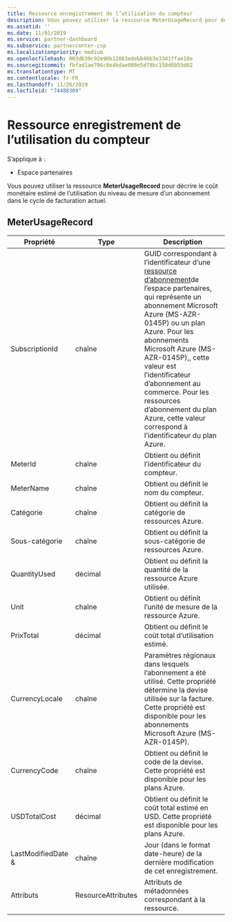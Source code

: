 ```yaml
---
title: Ressource enregistrement de l’utilisation du compteur
description: Vous pouvez utiliser la ressource MeterUsageRecord pour décrire le coût monétaire estimé de l’utilisation du niveau de mesure d’un abonnement dans le cycle de facturation actuel.
ms.assetid: ''
ms.date: 11/01/2019
ms.service: partner-dashboard
ms.subservice: partnercenter-csp
ms.localizationpriority: medium
ms.openlocfilehash: 003db39c92e96b12863edebb46b3e3341ffae10e
ms.sourcegitcommit: fbfad1ae706c8e4bdae080e5d79bc158d6b55d02
ms.translationtype: MT
ms.contentlocale: fr-FR
ms.lasthandoff: 11/26/2019
ms.locfileid: "74488309"
---
```

# <a name="meter-usage-record-resource"></a>Ressource enregistrement de l’utilisation du compteur

S’applique à :

- Espace partenaires

Vous pouvez utiliser la ressource **MeterUsageRecord** pour décrire le coût monétaire estimé de l’utilisation du niveau de mesure d’un abonnement dans le cycle de facturation actuel.

## <a name="meterusagerecord"></a>MeterUsageRecord

| Propriété         | Type               | Description                                                                                   |
|------------------|--------------------|-----------------------------------------------------------------------------------------------|
| SubscriptionId           | chaîne             | GUID correspondant à l’identificateur d’une [ressource d’abonnement](subscription-resources.md#subscription)de l’espace partenaires, qui représente un abonnement Microsoft Azure (MS-AZR-0145P) ou un plan Azure. Pour les abonnements Microsoft Azure (MS-AZR-0145P),, cette valeur est l’identificateur d’abonnement au commerce. Pour les ressources d’abonnement du plan Azure, cette valeur correspond à l’identificateur du plan Azure.                  |
| MeterId  | chaîne             | Obtient ou définit l’identificateur du compteur.                                                        |
| MeterName          | chaîne             | Obtient ou définit le nom du compteur.                                       |
| Catégorie               | chaîne             | Obtient ou définit la catégorie de ressources Azure.                                                 |
| Sous-catégorie             | chaîne             |  Obtient ou définit la sous-catégorie de ressources Azure.                                                     |
| QuantityUsed        | décimal             | Obtient ou définit la quantité de la ressource Azure utilisée.   |
| Unit   | chaîne             | Obtient ou définit l’unité de mesure de la ressource Azure. |
| PrixTotal   | décimal             | Obtient ou définit le coût total d’utilisation estimé. |
| CurrencyLocale   | chaîne             | Paramètres régionaux dans lesquels l’abonnement a été utilisé. Cette propriété détermine la devise utilisée sur la facture. Cette propriété est disponible pour les abonnements Microsoft Azure (MS-AZR-0145P). |
| CurrencyCode   | chaîne             | Obtient ou définit le code de la devise. Cette propriété est disponible pour les plans Azure.                                         |
| USDTotalCost   | décimal             | Obtient ou définit le coût total estimé en USD. Cette propriété est disponible pour les plans Azure.                                         |
| LastModifiedDate & | chaîne             | Jour (dans le format date-heure) de la dernière modification de cet enregistrement.                             |
| Attributs       | ResourceAttributes | Attributs de métadonnées correspondant à la ressource.                                        |                                           |
